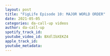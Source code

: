 ```yaml
---
layout: post
title: "FigLife Episode 10: MAJOR WORLD ORDER"
date: 2021-05-05
categories: da-call-up videos
author: da-call-up
spotify_track_id: 
youtube_video_id: BXdlIbXEKZ4
apple_track_id: 
youtube_metadata: 
---
```

